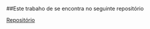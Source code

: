 ##Este trabaho de se encontra no seguinte repositório

[Repositório](https://github.com/luigidcsoares/L-programming-language)